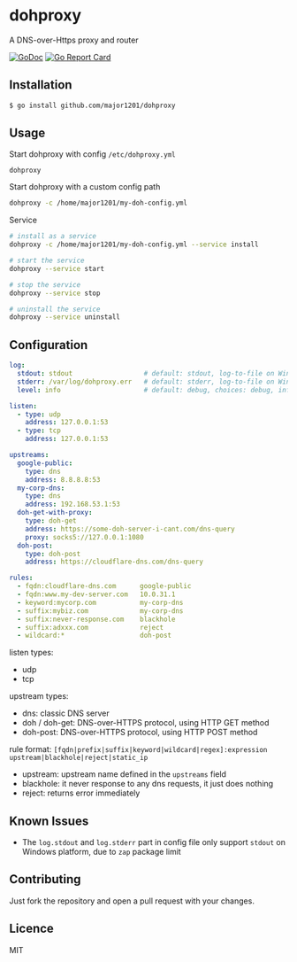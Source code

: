# dohproxy

A DNS-over-Https proxy and router

[![GoDoc](https://godoc.org/github.com/major1201/dohproxy?status.svg)](https://godoc.org/github.com/major1201/dohproxy)
[![Go Report Card](https://goreportcard.com/badge/github.com/major1201/dohproxy)](https://goreportcard.com/report/github.com/major1201/dohproxy)

## Installation

```bash
$ go install github.com/major1201/dohproxy
```

## Usage

Start dohproxy with config `/etc/dohproxy.yml`

```
dohproxy
```

Start dohproxy with a custom config path

```bash
dohproxy -c /home/major1201/my-doh-config.yml
```

Service

```bash
# install as a service
dohproxy -c /home/major1201/my-doh-config.yml --service install

# start the service
dohproxy --service start

# stop the service
dohproxy --service stop

# uninstall the service
dohproxy --service uninstall
```

## Configuration

```yml
log:
  stdout: stdout                  # default: stdout, log-to-file on Windows is not supported
  stderr: /var/log/dohproxy.err   # default: stderr, log-to-file on Windows is not supported
  level: info                     # default: debug, choices: debug, info, warn(warning), error, dpanic, panic, fatal

listen:
  - type: udp
    address: 127.0.0.1:53
  - type: tcp
    address: 127.0.0.1:53

upstreams:
  google-public:
    type: dns
    address: 8.8.8.8:53
  my-corp-dns:
    type: dns
    address: 192.168.53.1:53
  doh-get-with-proxy:
    type: doh-get
    address: https://some-doh-server-i-cant.com/dns-query
    proxy: socks5://127.0.0.1:1080
  doh-post:
    type: doh-post
    address: https://cloudflare-dns.com/dns-query

rules:
  - fqdn:cloudflare-dns.com      google-public
  - fqdn:www.my-dev-server.com   10.0.31.1
  - keyword:mycorp.com           my-corp-dns
  - suffix:mybiz.com             my-corp-dns
  - suffix:never-response.com    blackhole
  - suffix:adxxx.com             reject
  - wildcard:*                   doh-post
```

listen types:

- udp
- tcp

upstream types:

- dns: classic DNS server
- doh / doh-get: DNS-over-HTTPS protocol, using HTTP GET method
- doh-post: DNS-over-HTTPS protocol, using HTTP POST method

rule format: `[fqdn|prefix|suffix|keyword|wildcard|regex]:expression upstream|blackhole|reject|static_ip`

- upstream: upstream name defined in the `upstreams` field
- blackhole: it never response to any dns requests, it just does nothing
- reject: returns error immediately

## Known Issues

- The `log.stdout` and `log.stderr` part in config file only support `stdout` on Windows platform, due to `zap` package limit

## Contributing

Just fork the repository and open a pull request with your changes.

## Licence

MIT

